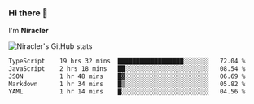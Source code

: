 ### Hi there 👋

I'm **Niracler**

![Niracler's GitHub stats](https://github-readme-stats.vercel.app/api?username=Niracler&show_icons=true)

<!--START_SECTION:waka-->

```txt
TypeScript    19 hrs 32 mins  ██████████████████░░░░░░░   72.04 %
JavaScript    2 hrs 18 mins   ██░░░░░░░░░░░░░░░░░░░░░░░   08.54 %
JSON          1 hr 48 mins    █▓░░░░░░░░░░░░░░░░░░░░░░░   06.69 %
Markdown      1 hr 34 mins    █▒░░░░░░░░░░░░░░░░░░░░░░░   05.82 %
YAML          1 hr 14 mins    █░░░░░░░░░░░░░░░░░░░░░░░░   04.56 %
```

<!--END_SECTION:waka-->
